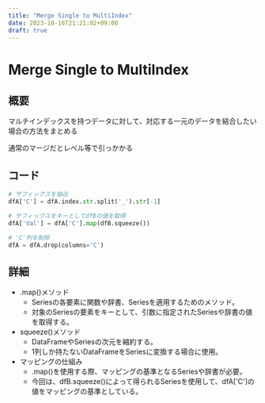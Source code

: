 ```yaml
---
title: "Merge Single to MultiIndex"
date: 2023-10-16T21:21:02+09:00
draft: true
---
```


# Merge Single to MultiIndex

## 概要

マルチインデックスを持つデータに対して、対応する一元のデータを結合したい場合の方法をまとめる

通常のマージだとレベル等で引っかかる

## コード

``` python
# サフィックスを抽出
dfA['C'] = dfA.index.str.split('_').str[-1]

# サフィックスをキーとしてdfBの値を取得
dfA['Val'] = dfA['C'].map(dfB.squeeze())

# 'C'列を削除
dfA = dfA.drop(columns='C')
```

## 詳細

- .map()メソッド
  - Seriesの各要素に関数や辞書、Seriesを適用するためのメソッド。
  - 対象のSeriesの要素をキーとして、引数に指定されたSeriesや辞書の値を取得する。
- squeeze()メソッド
  - DataFrameやSeriesの次元を縮約する。
  - 1列しか持たないDataFrameをSeriesに変換する場合に使用。
- マッピングの仕組み
  - .map()を使用する際、マッピングの基準となるSeriesや辞書が必要。
  - 今回は、dfB.squeeze()によって得られるSeriesを使用して、dfA['C']の値をマッピングの基準としている。